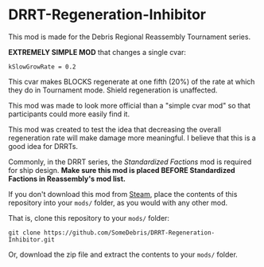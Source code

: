 # DRRT-Regeneration-Inhibitor
This mod is made for the Debris Regional Reassembly Tournament series.

**EXTREMELY SIMPLE MOD** that changes a single cvar:

`kSlowGrowRate = 0.2`

This cvar makes BLOCKS regenerate at one fifth (20%) of the rate at which they do in Tournament mode.
Shield regeneration is unaffected.

This mod was made to look more official than a "simple cvar mod" so that participants could more easily find it.

This mod was created to test the idea that decreasing the overall regeneration rate will make damage more meaningful. I believe that this is a good idea for DRRTs.

Commonly, in the DRRT series, the _Standardized Factions_ mod is required for ship design. **Make sure this mod is placed BEFORE Standardized Factions in Reassembly's mod list.**

If you don't download this mod from [Steam](https://steamcommunity.com/sharedfiles/filedetails/?id=2810491105), place the contents of this repository into your `mods/` folder, as you would with any other mod. 

That is, clone this repository to your `mods/` folder:
```
git clone https://github.com/SomeDebris/DRRT-Regeneration-Inhibitor.git
```
Or, download the zip file and extract the contents to your `mods/` folder.
